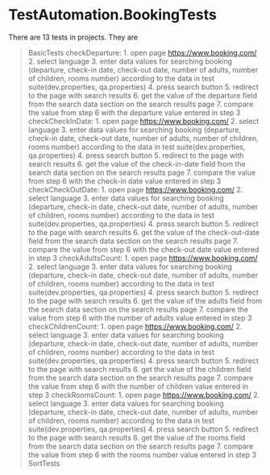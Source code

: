 # TestAutomation.BookingTests

There are 13 tests in projects. They are
 > BasicTests
   checkDeparture:
      1. open page https://www.booking.com/
      2. select language 
      3. enter data values for searching booking (departure, check-in date, check-out date, number of adults, number of children, rooms number) 
      according to the data in test suite(dev.properties, qa.properties)
      4. press search button
      5. redirect to the page with search results
      6. get the value of the departure field from the search data section on the search results page
      7. compare the value from step 6 with the departure value entered in step 3
    checkCheckInDate:
      1. open page https://www.booking.com/
      2. select language 
      3. enter data values for searching booking (departure, check-in date, check-out date, number of adults, number of children, rooms number) 
      according to the data in test suite(dev.properties, qa.properties)
      4. press search button
      5. redirect to the page with search results
      6. get the value of the check-in-date field from the search data section on the search results page
      7. compare the value from step 6 with the check-in date value entered in step 3
    checkCheckOutDate:
      1. open page https://www.booking.com/
      2. select language 
      3. enter data values for searching booking (departure, check-in date, check-out date, number of adults, number of children, rooms number) 
      according to the data in test suite(dev.properties, qa.properties)
      4. press search button
      5. redirect to the page with search results
      6. get the value of the check-out-date field from the search data section on the search results page
      7. compare the value from step 6 with the check-out date value entered in step 3
    checkAdultsCount:
      1. open page https://www.booking.com/
      2. select language 
      3. enter data values for searching booking (departure, check-in date, check-out date, number of adults, number of children, rooms number) 
      according to the data in test suite(dev.properties, qa.properties)
      4. press search button
      5. redirect to the page with search results
      6. get the value of the adults field from the search data section on the search results page
      7. compare the value from step 6 with the number of adults value entered in step 3
    checkChildrenCount:
      1. open page https://www.booking.com/
      2. select language 
      3. enter data values for searching booking (departure, check-in date, check-out date, number of adults, number of children, rooms number) 
      according to the data in test suite(dev.properties, qa.properties)
      4. press search button
      5. redirect to the page with search results
      6. get the value of the children field from the search data section on the search results page
      7. compare the value from step 6 with the number of children value entered in step 3
    checkRoomsCount:
      1. open page https://www.booking.com/
      2. select language 
      3. enter data values for searching booking (departure, check-in date, check-out date, number of adults, number of children, rooms number) 
      according to the data in test suite(dev.properties, qa.properties)
      4. press search button
      5. redirect to the page with search results
      6. get the value of the rooms field from the search data section on the search results page
      7. compare the value from step 6 with the rooms number value entered in step 3
 SortTests
  
    
